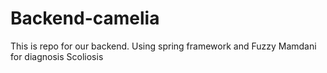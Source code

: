 # Backend-camelia

This is repo for our backend. Using spring framework and Fuzzy Mamdani for diagnosis Scoliosis